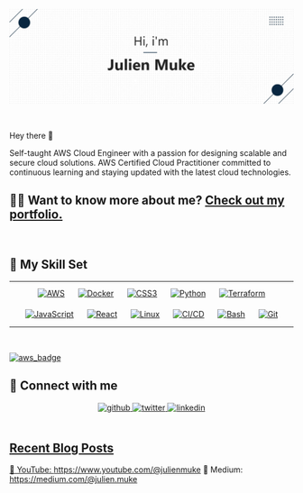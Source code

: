 [![julien-muke's GitHub Banner](header.jpg)](https://julienmuke.com)
   
<br> 

Hey there 👋

Self-taught AWS Cloud Engineer with a passion for designing scalable and secure cloud solutions. AWS Certified Cloud Practitioner committed to continuous learning and staying updated with the latest cloud technologies.

## 👨‍💻   Want to know more about me? [Check out my portfolio.](https://julienmuke.com/)

<br>

## 💼 My Skill Set  
<table><tr><td valign="top" width="33%">

<div align="center">  
<a href="#" target="_blank"><img style="margin: 10px" src="https://raw.githubusercontent.com/marwin1991/profile-technology-icons/refs/heads/main/icons/aws.png" alt="AWS" height="50" /></a>    
<a href="#" target="_blank"><img style="margin: 10px" src="https://raw.githubusercontent.com/marwin1991/profile-technology-icons/refs/heads/main/icons/docker.png" alt="Docker" height="50" /></a>  
<a href="#" target="_blank"><img style="margin: 10px" src="https://raw.githubusercontent.com/marwin1991/profile-technology-icons/refs/heads/main/icons/bash.png" alt="CSS3" height="50" /></a>  
<a href="#" target="_blank"><img style="margin: 10px" src="https://raw.githubusercontent.com/marwin1991/profile-technology-icons/refs/heads/main/icons/python.png" alt="Python" height="50" /></a> 
<a href="#" target="_blank"><img style="margin: 10px" src="https://raw.githubusercontent.com/marwin1991/profile-technology-icons/refs/heads/main/icons/terraform.png" alt="Terraform" height="50" /></a>  
<a href="https://www.javascript.com/" target="_blank"><img style="margin: 10px" src="https://profilinator.rishav.dev/skills-assets/javascript-original.svg" alt="JavaScript" height="50" /></a>  
<a href="#" target="_blank"><img style="margin: 10px" src="https://raw.githubusercontent.com/marwin1991/profile-technology-icons/refs/heads/main/icons/react.png" alt="React" height="50" /></a>
<a href="#" target="_blank"><img style="margin: 10px" src="https://raw.githubusercontent.com/marwin1991/profile-technology-icons/refs/heads/main/icons/linux.png" alt="Linux" height="50" /></a>    
<a href="#" target="_blank"><img style="margin: 10px" src="https://raw.githubusercontent.com/marwin1991/profile-technology-icons/refs/heads/main/icons/ci_cd.png" alt="CI/CD" height="50" /></a> 
<a href="#" target="_blank"><img style="margin: 10px" src="https://raw.githubusercontent.com/marwin1991/profile-technology-icons/refs/heads/main/icons/bash.png" alt="Bash" height="50" /></a> 
<a href="#" target="_blank"><img style="margin: 10px" src="https://raw.githubusercontent.com/marwin1991/profile-technology-icons/refs/heads/main/icons/git.png" alt="Git" height="50" /></a> 

</div>

</td></tr></table>  

<br/>  

[![aws_badge](https://github.com/julien-muke/julien-muke/assets/110755734/61ee718a-b39d-4714-803b-519e74139a61)](https://www.credly.com/badges/8de36310-d8da-4eaf-8b93-a6f71f6130c6/public_url)


## 💬 Connect with me  
<div align="center">
<a href="https://github.com/julien-muke" target="_blank">
<img src=https://img.shields.io/badge/github-%2324292e.svg?&style=for-the-badge&logo=github&logoColor=white alt=github style="margin-bottom: 5px;" />
</a>
<a href="https://twitter.com/julien muke" target="_blank">
<img src=https://img.shields.io/badge/twitter-%2300acee.svg?&style=for-the-badge&logo=twitter&logoColor=white alt=twitter style="margin-bottom: 5px;" />
</a>
<a href="https://linkedin.com/in/julien muke" target="_blank">
<img src=https://img.shields.io/badge/linkedin-%231E77B5.svg?&style=for-the-badge&logo=linkedin&logoColor=white alt=linkedin style="margin-bottom: 5px;" />
<!-- </a>
<a href="https://codepen.com/julien-muke" target="_blank">
<img src=https://img.shields.io/badge/codepen-%23131417.svg?&style=for-the-badge&logo=codepen&logoColor=white alt=codepen style="margin-bottom: 5px;" />
</a> -->
<!-- <a href="https://www.behance.net/julien muke" target="_blank">
<img src=https://img.shields.io/badge/behance-%23191919.svg?&style=for-the-badge&logo=behance&logoColor=white alt=behance style="margin-bottom: 5px;" />
</a>   -->
</div>  
  
<br/>  

## Recent Blog Posts  
<!-- BLOG-POST-LIST:START -->  
🔗 YouTube: https://www.youtube.com/@julienmuke
🔗 Medium: https://medium.com/@julien.muke

<!-- BLOG-POST-LIST:END -->  

<br/>  

  
